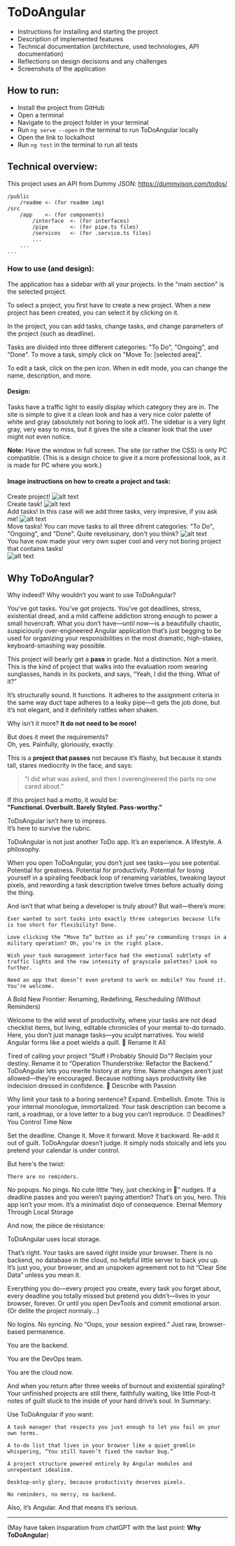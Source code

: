 # ToDoAngular

- Instructions for installing and starting the project
- Description of implemented features
- Technical documentation (architecture, used technologies, API documentation)
- Reflections on design decisions and any challenges
- Screenshots of the application

## How to run:

* Install the project from GitHub
* Open a terminal
* Navigate to the project folder in your terminal
* Run `ng serve --open` in the terminal to run ToDoAngular locally
* Open the link to lockalhost
* Run `ng test` in the terminal to run all tests

## Technical overview:

This project uses an API from Dummy JSON: https://dummyjson.com/todos/

```
/public
    /readme <- (for readme img)
/src
    /app    <- (for components)
        /interface  <- (for interfaces)
        /pipe       <- (for pipe.ts files)
        /services   <- (for .service.ts files)
        ...
    ...
...
```

### How to use (and design):

The application has a sidebar with all your projects.
In the "main section" is the selected project.

To select a project, you first have to create a new project.
When a new project has been created, you can select it by clicking on it.

In the project, you can add tasks, change tasks, and change parameters of the project (such as deadline).

Tasks are divided into three different categories: "To Do", "Ongoing", and "Done".
To move a task, simply click on "Move To: [selected area]".

To edit a task, click on the pen icon.
When in edit mode, you can change the name, description, and more.

#### Design:

Tasks have a traffic light to easily display which category they are in.
The site is simple to give it a clean look and has a very nice color palette of white and gray (absolutely not boring to look at!).
The sidebar is a very light gray, very easy to miss, but it gives the site a cleaner look that the user might not even notice.

**Note:** Have the window in full screen. The site (or rather the CSS) is only PC compatible. (This is a design choice to give it a more professional look, as it is made for PC where you work.)

#### Image instructions on how to create a project and task:

Create project!
![alt text](/public/readme/image1.png)  
Create task!
![alt text](/public/readme/image2.png)  
Add tasks! In this case will we add three tasks, very impresive, if you ask me!
![alt text](/public/readme/image3.png)  
Move tasks! You can move tasks to all three difrent categories: "To Do", "Ongoing", and "Done". Quite revelusinary, don't you think?
![alt text](/public/readme/image4.png)  
You have now made your very own super cool and very not boring project that contains tasks!  
![alt text](/public/readme/image5.png)

## Why ToDoAngular?

Why indeed? Why wouldn’t you want to use ToDoAngular?

You’ve got tasks. You’ve got projects. You’ve got deadlines, stress, existential dread, and a mild caffeine addiction strong enough to power a small hovercraft. What you don’t have—until now—is a beautifully chaotic, suspiciously over-engineered Angular application that’s just begging to be used for organizing your responsibilities in the most dramatic, high-stakes, keyboard-smashing way possible.

This project will bearly get a **pass** in grade.
Not a distinction. Not a merit. This is the kind of project that walks into the evaluation room
wearing sunglasses, hands in its pockets, and says, “Yeah, I did the thing. What of it?”

It’s structurally sound. It functions. It adheres to the assignment criteria in the same way duct tape adheres to a leaky pipe—it gets the job done, but it’s not elegant, and it definitely rattles when shaken.

Why isn’t it more? **It do not need to be more!**

But does it meet the requirements?  
Oh, yes. Painfully, gloriously, exactly.

This is a **project that passes** not because it’s flashy, but because it stands tall, stares mediocrity in the face, and says:  
> “I did what was asked, and then I overengineered the parts no one cared about.”

If this project had a motto, it would be:  
**"Functional. Overbuilt. Barely Styled. Pass-worthy."**

ToDoAngular isn’t here to impress.  
It’s here to survive the rubric.

ToDoAngular is not just another ToDo app.
It’s an experience.
A lifestyle.
A philosophy.

When you open ToDoAngular, you don’t just see tasks—you see potential.
Potential for greatness. Potential for productivity. Potential for losing yourself in a spiraling feedback loop of renaming variables, tweaking layout pixels, and rewording a task description twelve times before actually doing the thing.

And isn’t that what being a developer is truly about?
But wait—there’s more:

    Ever wanted to sort tasks into exactly three categories because life is too short for flexibility? Done.

    Love clicking the “Move To” button as if you’re commanding troops in a military operation? Oh, you’re in the right place.

    Wish your task management interface had the emotional subtlety of traffic lights and the raw intensity of grayscale palettes? Look no further.

    Need an app that doesn’t even pretend to work on mobile? You found it. You’re welcome.

A Bold New Frontier: Renaming, Redefining, Rescheduling (Without Reminders)

Welcome to the wild west of productivity, where your tasks are not dead checklist items, but living, editable chronicles of your mental to-do tornado. Here, you don’t just manage tasks—you sculpt narratives. You wield Angular forms like a poet wields a quill.
📝 Rename It All

Tired of calling your project “Stuff I Probably Should Do”? Reclaim your destiny. Rename it to “Operation Thunderstrike: Refactor the Backend.”
ToDoAngular lets you rewrite history at any time. Name changes aren’t just allowed—they’re encouraged. Because nothing says productivity like indecision dressed in confidence.
📜 Describe with Passion

Why limit your task to a boring sentence? Expand. Embellish. Emote. This is your internal monologue, immortalized. Your task description can become a rant, a roadmap, or a love letter to a bug you can’t reproduce.
⏰ Deadlines? You Control Time Now

Set the deadline. Change it. Move it forward. Move it backward. Re-add it out of guilt. ToDoAngular doesn’t judge. It simply nods stoically and lets you pretend your calendar is under control.

But here's the twist:

    There are no reminders.

No popups. No pings. No cute little “hey, just checking in 👀” nudges. If a deadline passes and you weren’t paying attention? That’s on you, hero. This app isn’t your mom.
It’s a minimalist dojo of consequence.
Eternal Memory Through Local Storage

And now, the pièce de résistance:

ToDoAngular uses local storage.

That’s right. Your tasks are saved right inside your browser. There is no backend, no database in the cloud, no helpful little server to back you up. It’s just you, your browser, and an unspoken agreement not to hit “Clear Site Data” unless you mean it.

Everything you do—every project you create, every task you forget about, every deadline you totally missed but pretend you didn’t—lives in your browser, forever. Or until you open DevTools and commit emotional arson. (Or delite the project normaly...)

No logins. No syncing. No “Oops, your session expired.”
Just raw, browser-based permanence.

You are the backend.

You are the DevOps team.

You are the cloud now.

And when you return after three weeks of burnout and existential spiraling?
Your unfinished projects are still there, faithfully waiting, like little Post-It notes of guilt stuck to the inside of your hard drive’s soul.
In Summary:

Use ToDoAngular if you want:

    A task manager that respects you just enough to let you fail on your own terms.

    A to-do list that lives in your browser like a quiet gremlin whispering, “You still haven’t fixed the navbar bug.”

    A project structure powered entirely by Angular modules and unrepentant idealism.

    Desktop-only glory, because productivity deserves pixels.

    No reminders, no mercy, no backend.

Also, it’s Angular. And that means it’s serious.

---

(May have taken insparation from chatGPT with the last point: **Why ToDoAngular**)